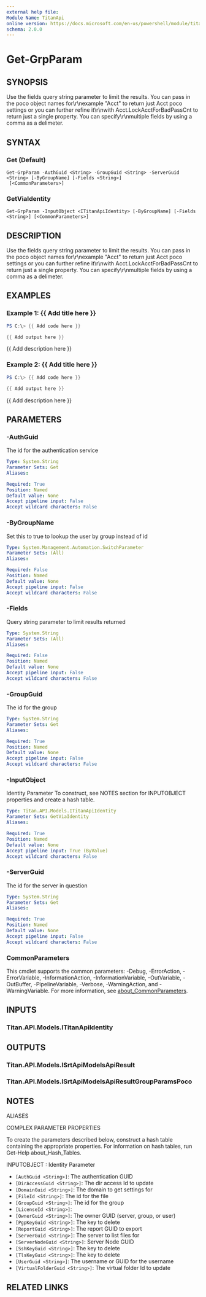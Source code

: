 ```yaml
---
external help file:
Module Name: TitanApi
online version: https://docs.microsoft.com/en-us/powershell/module/titanapi/get-grpparam
schema: 2.0.0
---
```


# Get-GrpParam

## SYNOPSIS
Use the fields query string parameter to limit the results.
You can pass in the poco object names for\r\nexample \"Acct\" to return just Acct poco settings or you can further refine it\r\nwith Acct.LockAcctForBadPassCnt to return just a single property.
You can specify\r\nmultiple fields by using a comma as a delimeter.

## SYNTAX

### Get (Default)
```
Get-GrpParam -AuthGuid <String> -GroupGuid <String> -ServerGuid <String> [-ByGroupName] [-Fields <String>]
 [<CommonParameters>]
```

### GetViaIdentity
```
Get-GrpParam -InputObject <ITitanApiIdentity> [-ByGroupName] [-Fields <String>] [<CommonParameters>]
```

## DESCRIPTION
Use the fields query string parameter to limit the results.
You can pass in the poco object names for\r\nexample \"Acct\" to return just Acct poco settings or you can further refine it\r\nwith Acct.LockAcctForBadPassCnt to return just a single property.
You can specify\r\nmultiple fields by using a comma as a delimeter.

## EXAMPLES

### Example 1: {{ Add title here }}
```powershell
PS C:\> {{ Add code here }}

{{ Add output here }}
```

{{ Add description here }}

### Example 2: {{ Add title here }}
```powershell
PS C:\> {{ Add code here }}

{{ Add output here }}
```

{{ Add description here }}

## PARAMETERS

### -AuthGuid
The id for the authentication service

```yaml
Type: System.String
Parameter Sets: Get
Aliases:

Required: True
Position: Named
Default value: None
Accept pipeline input: False
Accept wildcard characters: False
```

### -ByGroupName
Set this to true to lookup the user by group instead of id

```yaml
Type: System.Management.Automation.SwitchParameter
Parameter Sets: (All)
Aliases:

Required: False
Position: Named
Default value: None
Accept pipeline input: False
Accept wildcard characters: False
```

### -Fields
Query string parameter to limit results returned

```yaml
Type: System.String
Parameter Sets: (All)
Aliases:

Required: False
Position: Named
Default value: None
Accept pipeline input: False
Accept wildcard characters: False
```

### -GroupGuid
The id for the group

```yaml
Type: System.String
Parameter Sets: Get
Aliases:

Required: True
Position: Named
Default value: None
Accept pipeline input: False
Accept wildcard characters: False
```

### -InputObject
Identity Parameter
To construct, see NOTES section for INPUTOBJECT properties and create a hash table.

```yaml
Type: Titan.API.Models.ITitanApiIdentity
Parameter Sets: GetViaIdentity
Aliases:

Required: True
Position: Named
Default value: None
Accept pipeline input: True (ByValue)
Accept wildcard characters: False
```

### -ServerGuid
The id for the server in question

```yaml
Type: System.String
Parameter Sets: Get
Aliases:

Required: True
Position: Named
Default value: None
Accept pipeline input: False
Accept wildcard characters: False
```

### CommonParameters
This cmdlet supports the common parameters: -Debug, -ErrorAction, -ErrorVariable, -InformationAction, -InformationVariable, -OutVariable, -OutBuffer, -PipelineVariable, -Verbose, -WarningAction, and -WarningVariable. For more information, see [about_CommonParameters](http://go.microsoft.com/fwlink/?LinkID=113216).

## INPUTS

### Titan.API.Models.ITitanApiIdentity

## OUTPUTS

### Titan.API.Models.ISrtApiModelsApiResult

### Titan.API.Models.ISrtApiModelsApiResultGroupParamsPoco

## NOTES

ALIASES

COMPLEX PARAMETER PROPERTIES

To create the parameters described below, construct a hash table containing the appropriate properties. For information on hash tables, run Get-Help about_Hash_Tables.


INPUTOBJECT <ITitanApiIdentity>: Identity Parameter
  - `[AuthGuid <String>]`: The authentication GUID
  - `[DirAccessGuid <String>]`: The dir access Id to update
  - `[DomainGuid <String>]`: The domain to get settings for
  - `[FileId <String>]`: The id for the file
  - `[GroupGuid <String>]`: The id for the group
  - `[LicenseId <String>]`: 
  - `[OwnerGuid <String>]`: The owner GUID (server, group, or user)
  - `[PgpKeyGuid <String>]`: The key to delete
  - `[ReportGuid <String>]`: The report GUID to export
  - `[ServerGuid <String>]`: The server to list files for
  - `[ServerNodeGuid <String>]`: Server Node GUID
  - `[SshKeyGuid <String>]`: The key to delete
  - `[TlsKeyGuid <String>]`: The key to delete
  - `[UserGuid <String>]`: The username or GUID for the username
  - `[VirtualFolderGuid <String>]`: The virtual folder Id to update

## RELATED LINKS

